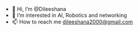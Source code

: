 - 👋 Hi, I’m @Dileeshana
- 👀 I’m interested in AI, Robotics and networking  
- 📫 How to reach me dileeshana2000@gmail.com

<!---
Dileeshana/Dileeshana is a ✨ special ✨ repository because its `README.md` (this file) appears on your GitHub profile.
You can click the Preview link to take a look at your changes.
--->
